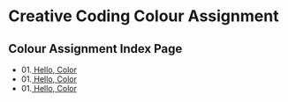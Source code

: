 # Creative Coding Colour Assignment

## Colour Assignment Index Page
- 01.[ Hello, Color](test1/)
- 01.[ Hello, Color](test2/)
- 01.[ Hello, Color](finaltest/)
